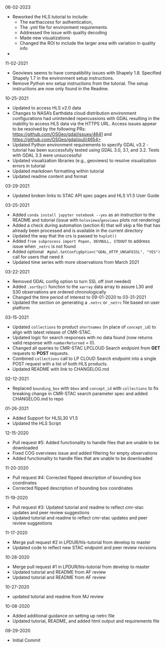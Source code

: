 06-02-2023

- Reworked the HLS tutorial to include:
  - The earthaccess for authentication, 
  - The .yml file for environment requirements
  - Addressed the issue with quality decoding
  - Made new visualizations
  - Changed the ROI to include the larger area with variation in quality info
- 

11-02-2021  
- Geoviews seems to have compatibility issues with Shapely 1.8. Specified Shapely 1.7 in the environment setup instructions.  
- Remove Python env setup instructions from the tutorial. The setup instructions are now only found in the Readme.  

10-25-2021  
- Updated to access HLS v2.0 data  
- Changes to NASA’s Earthdata cloud distribution environment configurations had unintended repercussions with GDAL resulting in the inability to access HLS data via the HTTPS URL. Access issues appear to be resolved by the following PRs:  <https://github.com/OSGeo/gdal/issues/4641> and https://github.com/OSGeo/gdal/pull/4654>  
- Updated Python environment requirements to specify GDAL v3.2 - tutorial has been successfully tested using GDAL 3.0, 3.1, and 3.2. Tests with GDAL 3.3 were unsuccessful  
- Updated visualization libraries (e.g., geoviews) to resolve visualization errors in tutorial
- Updated markdown formatting within tutorial
- Updated readme content and format

03-29-2021
- Updated broken links to STAC API spec pages and HLS V1.5 User Guide   

03-25-2021
- Added `conda install jupyter notebook --yes` as an instruction to the README and tutorial (issue with `holoviews`/`geoviews` plots not rendering)   
- Added a check during automation (section 6) that will skip a file that has already been processed and is available in the current directory  
- Updated the way that the crs is passed to `hvplot()`    
- Added `from subprocess import Popen, DEVNULL, STDOUT` to address issue when `_netrc` is not found  
- Added optional ` #gdal.SetConfigOption("GDAL_HTTP_UNSAFESSL", "YES")` call for users that need it  
- Updated time series with more observations from March 2021  

03-22-2021
- Removed GDAL config option to turn SSL off (not needed)   
- Added `.sortby()` function to the `xarray` data array to assure L30 and S30 observations are ordered chronologically   
- Changed the time period of interest to 09-01-2020 to 03-31-2021    
- Updated the section on generating a `.netrc` or `_netrc` file based on user platform

03-15-2021
- Updated `collections` to product `shortnames` (in place of `concept_id`) to align with latest release of CMR-STAC.   
- Updated logic for search responses with no data found (now returns valid response with `numberReturned` = 0).   
- Changed all queries to CMR-STAC LPCLOUD Search endpoint from **GET** requests to **POST** requests.    
- Combined `collections` call to LP CLOUD Search endpoint into a single POST request with a list of both HLS products.  
- Updated README with link to CHANGELOG.md  

02-12-2021
- Replaced `bounding_box` with `bbox` and `concept_id` with `collections` to fix breaking change in CMR-STAC search parameter spec and added CHANGELOG.md to repo  

01-26-2021  
- Added Support for HLSL30 V1.5  
- Updated the HLS Script

12-15-2020
- Pull request #5: Added functionality to handle files that are unable to be downloaded
- Fixed COG overviews issue and added filtering for empty observations
- Added functionality to handle files that are unable to be downloaded

11-20-2020
- Pull request #4: Corrected flipped description of bounding box coordinates
- Corrected flipped description of bounding box coordinates

11-19-2020
- Pull request #3: Updated tutorial and readme to reflect cmr-stac updates and peer review suggestions
- Updated tutorial and readme to reflect cmr-stac updates and peer review suggestions

11-17-2020
- Merge pull request #2 in LPDUR/hls-tutorial from develop to master
- Updated code to reflect new STAC endpoint and peer review revisions

10-28-2020
- Merge pull request #1 in LPDUR/hls-tutorial from develop to master
- Updated tutorial and README from AF review
- Updated tutorial and README from AF review

10-27-2020
- updated tutorial and readme from MJ review

10-08-2020
- Added additional guidance on setting up netrc file
- Updated tutorial, README, and added html output and requirements file

09-29-2020
- Initial Commit
